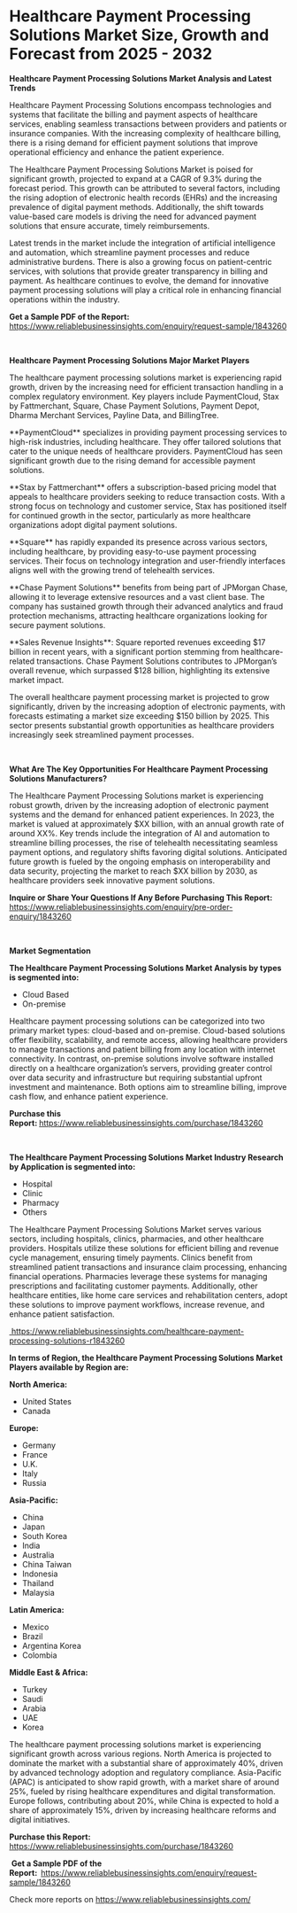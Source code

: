 <p><h1>Healthcare Payment Processing Solutions Market Size, Growth and Forecast from 2025 - 2032</h1></p><p><strong>Healthcare Payment Processing Solutions Market Analysis and Latest Trends</strong></p>
<p><p>Healthcare Payment Processing Solutions encompass technologies and systems that facilitate the billing and payment aspects of healthcare services, enabling seamless transactions between providers and patients or insurance companies. With the increasing complexity of healthcare billing, there is a rising demand for efficient payment solutions that improve operational efficiency and enhance the patient experience.</p><p>The Healthcare Payment Processing Solutions Market is poised for significant growth, projected to expand at a CAGR of 9.3% during the forecast period. This growth can be attributed to several factors, including the rising adoption of electronic health records (EHRs) and the increasing prevalence of digital payment methods. Additionally, the shift towards value-based care models is driving the need for advanced payment solutions that ensure accurate, timely reimbursements.</p><p>Latest trends in the market include the integration of artificial intelligence and automation, which streamline payment processes and reduce administrative burdens. There is also a growing focus on patient-centric services, with solutions that provide greater transparency in billing and payment. As healthcare continues to evolve, the demand for innovative payment processing solutions will play a critical role in enhancing financial operations within the industry.</p></p>
<p><strong>Get a Sample PDF of the Report:&nbsp;</strong> <a href="https://www.reliablebusinessinsights.com/enquiry/request-sample/1843260?utm_campaign=2306&utm_medium=2&utm_source=Github&utm_content=ia&utm_term=11032025&utm_id=healthcare-payment-processing-solutions">https://www.reliablebusinessinsights.com/enquiry/request-sample/1843260</a></p>
<p>&nbsp;</p>
<p><strong>Healthcare Payment Processing Solutions Major Market Players</strong></p>
<p><p>The healthcare payment processing solutions market is experiencing rapid growth, driven by the increasing need for efficient transaction handling in a complex regulatory environment. Key players include PaymentCloud, Stax by Fattmerchant, Square, Chase Payment Solutions, Payment Depot, Dharma Merchant Services, Payline Data, and BillingTree.</p><p>**PaymentCloud** specializes in providing payment processing services to high-risk industries, including healthcare. They offer tailored solutions that cater to the unique needs of healthcare providers. PaymentCloud has seen significant growth due to the rising demand for accessible payment solutions.</p><p>**Stax by Fattmerchant** offers a subscription-based pricing model that appeals to healthcare providers seeking to reduce transaction costs. With a strong focus on technology and customer service, Stax has positioned itself for continued growth in the sector, particularly as more healthcare organizations adopt digital payment solutions.</p><p>**Square** has rapidly expanded its presence across various sectors, including healthcare, by providing easy-to-use payment processing services. Their focus on technology integration and user-friendly interfaces aligns well with the growing trend of telehealth services.</p><p>**Chase Payment Solutions** benefits from being part of JPMorgan Chase, allowing it to leverage extensive resources and a vast client base. The company has sustained growth through their advanced analytics and fraud protection mechanisms, attracting healthcare organizations looking for secure payment solutions.</p><p>**Sales Revenue Insights**: Square reported revenues exceeding $17 billion in recent years, with a significant portion stemming from healthcare-related transactions. Chase Payment Solutions contributes to JPMorgan’s overall revenue, which surpassed $128 billion, highlighting its extensive market impact.</p><p>The overall healthcare payment processing market is projected to grow significantly, driven by the increasing adoption of electronic payments, with forecasts estimating a market size exceeding $150 billion by 2025. This sector presents substantial growth opportunities as healthcare providers increasingly seek streamlined payment processes.</p></p>
<p>&nbsp;</p>
<p><strong>What Are The Key Opportunities For Healthcare Payment Processing Solutions Manufacturers?</strong></p>
<p><p>The Healthcare Payment Processing Solutions market is experiencing robust growth, driven by the increasing adoption of electronic payment systems and the demand for enhanced patient experiences. In 2023, the market is valued at approximately $XX billion, with an annual growth rate of around XX%. Key trends include the integration of AI and automation to streamline billing processes, the rise of telehealth necessitating seamless payment options, and regulatory shifts favoring digital solutions. Anticipated future growth is fueled by the ongoing emphasis on interoperability and data security, projecting the market to reach $XX billion by 2030, as healthcare providers seek innovative payment solutions.</p></p>
<p><strong>Inquire or Share Your Questions If Any Before Purchasing This Report:</strong> <a href="https://www.reliablebusinessinsights.com/enquiry/pre-order-enquiry/1843260?utm_campaign=2306&utm_medium=2&utm_source=Github&utm_content=ia&utm_term=11032025&utm_id=healthcare-payment-processing-solutions">https://www.reliablebusinessinsights.com/enquiry/pre-order-enquiry/1843260</a></p>
<p>&nbsp;</p>
<p><strong>Market Segmentation</strong></p>
<p><strong>The Healthcare Payment Processing Solutions Market Analysis by types is segmented into:</strong></p>
<p><ul><li>Cloud Based</li><li>On-premise</li></ul></p>
<p><p>Healthcare payment processing solutions can be categorized into two primary market types: cloud-based and on-premise. Cloud-based solutions offer flexibility, scalability, and remote access, allowing healthcare providers to manage transactions and patient billing from any location with internet connectivity. In contrast, on-premise solutions involve software installed directly on a healthcare organization’s servers, providing greater control over data security and infrastructure but requiring substantial upfront investment and maintenance. Both options aim to streamline billing, improve cash flow, and enhance patient experience.</p></p>
<p><strong>Purchase this Report:&nbsp;</strong><a href="https://www.reliablebusinessinsights.com/purchase/1843260?utm_campaign=2306&utm_medium=2&utm_source=Github&utm_content=ia&utm_term=11032025&utm_id=healthcare-payment-processing-solutions">https://www.reliablebusinessinsights.com/purchase/1843260</a></p>
<p>&nbsp;</p>
<p><strong>The Healthcare Payment Processing Solutions Market Industry Research by Application is segmented into:</strong></p>
<p><ul><li>Hospital</li><li>Clinic</li><li>Pharmacy</li><li>Others</li></ul></p>
<p><p>The Healthcare Payment Processing Solutions Market serves various sectors, including hospitals, clinics, pharmacies, and other healthcare providers. Hospitals utilize these solutions for efficient billing and revenue cycle management, ensuring timely payments. Clinics benefit from streamlined patient transactions and insurance claim processing, enhancing financial operations. Pharmacies leverage these systems for managing prescriptions and facilitating customer payments. Additionally, other healthcare entities, like home care services and rehabilitation centers, adopt these solutions to improve payment workflows, increase revenue, and enhance patient satisfaction.</p></p>
<p><a href="https://www.reliablebusinessinsights.com/healthcare-payment-processing-solutions-r1843260?utm_campaign=2306&utm_medium=2&utm_source=Github&utm_content=ia&utm_term=11032025&utm_id=healthcare-payment-processing-solutions">&nbsp;https://www.reliablebusinessinsights.com/healthcare-payment-processing-solutions-r1843260</a></p>
<p><strong>In terms of Region, the Healthcare Payment Processing Solutions Market Players available by Region are:</strong></p>
<p>
    <p> <strong> North America: </strong>
        <ul>
            <li>United States</li>
            <li>Canada</li>
        </ul>
        </p> 
    <p> <strong> Europe: </strong>
        <ul>
            <li>Germany</li>
            <li>France</li>
            <li>U.K.</li>
            <li>Italy</li>
            <li>Russia</li>
        </ul>
        </p> 
    <p> <strong> Asia-Pacific: </strong>
        <ul>
            <li>China</li>
            <li>Japan</li>
            <li>South Korea</li>
            <li>India</li>
            <li>Australia</li>
            <li>China Taiwan</li>
            <li>Indonesia</li>
            <li>Thailand</li>
            <li>Malaysia</li>
        </ul>
        </p> 
    <p> <strong> Latin America: </strong>
        <ul>
            <li>Mexico</li>
            <li>Brazil</li>
            <li>Argentina Korea</li>
            <li>Colombia</li>
        </ul>
        </p> 
    <p> <strong> Middle East & Africa: </strong>
        <ul>
            <li>Turkey</li>
            <li>Saudi</li>
            <li>Arabia</li>
            <li>UAE</li>
            <li>Korea</li>
        </ul>
    </p>
    </p>
<p><p>The healthcare payment processing solutions market is experiencing significant growth across various regions. North America is projected to dominate the market with a substantial share of approximately 40%, driven by advanced technology adoption and regulatory compliance. Asia-Pacific (APAC) is anticipated to show rapid growth, with a market share of around 25%, fueled by rising healthcare expenditures and digital transformation. Europe follows, contributing about 20%, while China is expected to hold a share of approximately 15%, driven by increasing healthcare reforms and digital initiatives.</p></p>
<p><strong>Purchase this Report: </strong><a href="https://www.reliablebusinessinsights.com/purchase/1843260?utm_campaign=2306&utm_medium=2&utm_source=Github&utm_content=ia&utm_term=11032025&utm_id=healthcare-payment-processing-solutions">https://www.reliablebusinessinsights.com/purchase/1843260</a></p>
<p>&nbsp;<strong>Get a Sample PDF of the Report:&nbsp;&nbsp;</strong><a href="https://www.reliablebusinessinsights.com/enquiry/request-sample/1843260?utm_campaign=2306&utm_medium=2&utm_source=Github&utm_content=ia&utm_term=11032025&utm_id=healthcare-payment-processing-solutions">https://www.reliablebusinessinsights.com/enquiry/request-sample/1843260</a></p>
<p><strong></strong></p>
<p>Check more reports on <a href="https://www.reliablebusinessinsights.com/?utm_campaign=2306&utm_medium=2&utm_source=Github&utm_content=ia&utm_term=11032025&utm_id=healthcare-payment-processing-solutions">https://www.reliablebusinessinsights.com/</a></p>